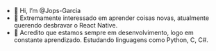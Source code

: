 - 👋 Hi, I’m @Jops-Garcia
- 👀 Extremamente interessado em aprender coisas novas, atualmente querendo desbravar o React Native.
- 🌱 Acredito que estamos sempre em desenvolvimento, logo em constante aprendizado. Estudando linguagens como Python, C, C#.


<!---
Jops-Garcia/Jops-Garcia is a ✨ special ✨ repository because its `README.md` (this file) appears on your GitHub profile.
You can click the Preview link to take a look at your changes.
--->
